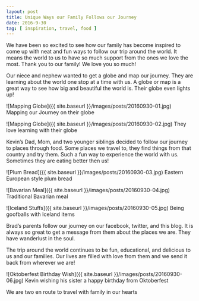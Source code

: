 ```yaml
---
layout: post
title: Unique Ways our Family Follows our Journey
date: 2016-9-30
tag: [ inspiration, travel, food ]
---
```


We have been so excited to see how our family has become inspired to come up with neat and fun ways to follow our trip around the world. It means the world to us to have so much support from the ones we love the most. Thank you to our family! We love you so much!

Our niece and nephew wanted to get a globe and map our journey. They are learning about the world one stop at a time with us. A globe or map is a great way to see how big and beautiful the world is. Their globe even lights up!

![Mapping Globe]({{ site.baseurl }}/images/posts/20160930-01.jpg)
Mapping our Journey on their globe

![Mapping Globe]({{ site.baseurl }}/images/posts/20160930-02.jpg)
They love learning with their globe

Kevin’s Dad, Mom, and two younger siblings decided to follow our journey to places through food. Some places we travel to, they find things from that country and try them. Such a fun way to experience the world with us. Sometimes they are eating better then us!

![Plum Bread]({{ site.baseurl }}/images/posts/20160930-03.jpg)
Eastern European style plum bread

![Bavarian Meal]({{ site.baseurl }}/images/posts/20160930-04.jpg)
Traditional Bavarian meal

![Iceland Stuffs]({{ site.baseurl }}/images/posts/20160930-05.jpg)
Being goofballs with Iceland items

Brad’s parents follow our journey on our facebook, twitter, and this blog. It is always so great to get a message from them about the places we are. They have wanderlust in the soul.

The trip around the world continues to be fun, educational, and delicious to us and our families. Our lives are filled with love from them and we send it back from wherever we are!

![Oktoberfest Birthday Wish]({{ site.baseurl }}/images/posts/20160930-06.jpg)
Kevin wishing his sister a happy birthday from Oktoberfest

We are two en route to travel with family in our hearts  